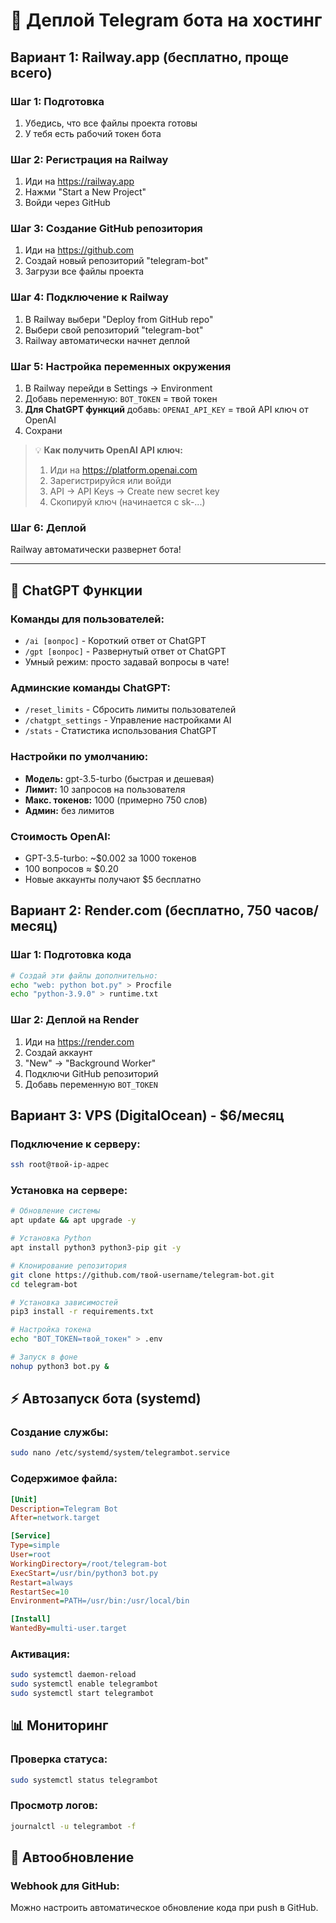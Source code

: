 # 🚀 Деплой Telegram бота на хостинг

## Вариант 1: Railway.app (бесплатно, проще всего)

### Шаг 1: Подготовка
1. Убедись, что все файлы проекта готовы
2. У тебя есть рабочий токен бота

### Шаг 2: Регистрация на Railway
1. Иди на https://railway.app
2. Нажми "Start a New Project"
3. Войди через GitHub

### Шаг 3: Создание GitHub репозитория
1. Иди на https://github.com
2. Создай новый репозиторий "telegram-bot"
3. Загрузи все файлы проекта

### Шаг 4: Подключение к Railway
1. В Railway выбери "Deploy from GitHub repo"
2. Выбери свой репозиторий "telegram-bot"
3. Railway автоматически начнет деплой

### Шаг 5: Настройка переменных окружения
1. В Railway перейди в Settings → Environment
2. Добавь переменную: `BOT_TOKEN` = твой токен
3. **Для ChatGPT функций** добавь: `OPENAI_API_KEY` = твой API ключ от OpenAI
4. Сохрани

> 💡 **Как получить OpenAI API ключ:**
> 1. Иди на https://platform.openai.com
> 2. Зарегистрируйся или войди
> 3. API → API Keys → Create new secret key
> 4. Скопируй ключ (начинается с sk-...)

### Шаг 6: Деплой
Railway автоматически развернет бота!

---

## 🤖 ChatGPT Функции

### Команды для пользователей:
- `/ai [вопрос]` - Короткий ответ от ChatGPT
- `/gpt [вопрос]` - Развернутый ответ от ChatGPT
- Умный режим: просто задавай вопросы в чате!

### Админские команды ChatGPT:
- `/reset_limits` - Сбросить лимиты пользователей
- `/chatgpt_settings` - Управление настройками AI
- `/stats` - Статистика использования ChatGPT

### Настройки по умолчанию:
- **Модель:** gpt-3.5-turbo (быстрая и дешевая)
- **Лимит:** 10 запросов на пользователя
- **Макс. токенов:** 1000 (примерно 750 слов)
- **Админ:** без лимитов

### Стоимость OpenAI:
- GPT-3.5-turbo: ~$0.002 за 1000 токенов
- 100 вопросов ≈ $0.20
- Новые аккаунты получают $5 бесплатно

## Вариант 2: Render.com (бесплатно, 750 часов/месяц)

### Шаг 1: Подготовка кода
```bash
# Создай эти файлы дополнительно:
echo "web: python bot.py" > Procfile
echo "python-3.9.0" > runtime.txt
```

### Шаг 2: Деплой на Render
1. Иди на https://render.com
2. Создай аккаунт
3. "New" → "Background Worker"
4. Подключи GitHub репозиторий
5. Добавь переменную `BOT_TOKEN`

## Вариант 3: VPS (DigitalOcean) - $6/месяц

### Подключение к серверу:
```bash
ssh root@твой-ip-адрес
```

### Установка на сервере:
```bash
# Обновление системы
apt update && apt upgrade -y

# Установка Python
apt install python3 python3-pip git -y

# Клонирование репозитория
git clone https://github.com/твой-username/telegram-bot.git
cd telegram-bot

# Установка зависимостей
pip3 install -r requirements.txt

# Настройка токена
echo "BOT_TOKEN=твой_токен" > .env

# Запуск в фоне
nohup python3 bot.py &
```

## ⚡ Автозапуск бота (systemd)

### Создание службы:
```bash
sudo nano /etc/systemd/system/telegrambot.service
```

### Содержимое файла:
```ini
[Unit]
Description=Telegram Bot
After=network.target

[Service]
Type=simple
User=root
WorkingDirectory=/root/telegram-bot
ExecStart=/usr/bin/python3 bot.py
Restart=always
RestartSec=10
Environment=PATH=/usr/bin:/usr/local/bin

[Install]
WantedBy=multi-user.target
```

### Активация:
```bash
sudo systemctl daemon-reload
sudo systemctl enable telegrambot
sudo systemctl start telegrambot
```

## 📊 Мониторинг

### Проверка статуса:
```bash
sudo systemctl status telegrambot
```

### Просмотр логов:
```bash
journalctl -u telegrambot -f
```

## 🔄 Автообновление

### Webhook для GitHub:
Можно настроить автоматическое обновление кода при push в GitHub. 